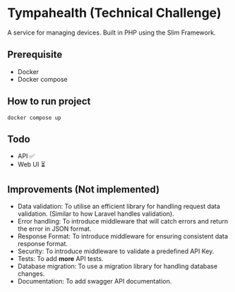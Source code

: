# Tympahealth (Technical Challenge)

A service for managing devices. Built in PHP using the Slim Framework.

## Prerequisite

- Docker
- Docker compose

## How to run project

```
docker compose up
```

## Todo

- API ✅
- Web UI ⏳

## Improvements (Not implemented)

- Data validation: To utilise an efficient library for handling request data validation. (Similar to how Laravel handles validation).
- Error handling: To introduce middleware that will catch errors and return the error in JSON format.
- Response Format: To introduce middleware for ensuring consistent data response format.
- Security: To introduce middleware to validate a predefined API Key.
- Tests: To add **more** API tests.
- Database migration: To use a migration library for handling database changes.
- Documentation: To add swagger API documentation.
